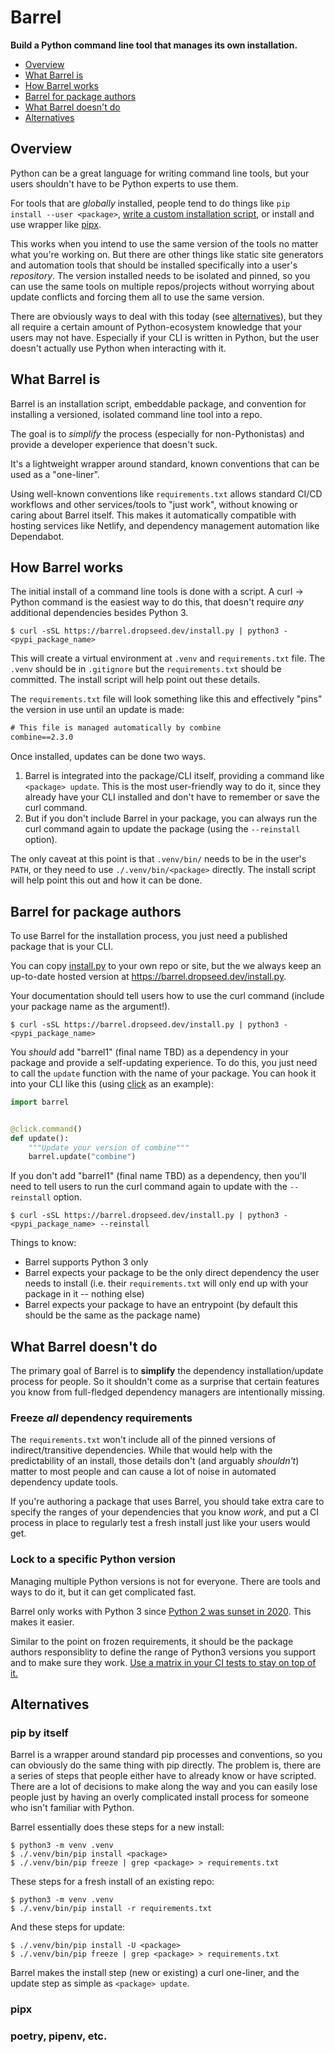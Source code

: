 # Barrel

**Build a Python command line tool that manages its own installation.**

- [Overview](#overview)
- [What Barrel is](#what-barrel-is)
- [How Barrel works](#how-barrel-works)
- [Barrel for package authors](#barrel-for-package-authors)
- [What Barrel doesn't do](#what-barrel-doesnt-do)
- [Alternatives](#alternatives)

## Overview

Python can be a great language for writing command line tools,
but your users shouldn't have to be Python experts to use them.

For tools that are *globally* installed,
people tend to do things like `pip install --user <package>`,
[write a custom installation script](https://github.com/python-poetry/poetry/blob/cbbd92ceb5938a43a1f4666cdaf9599c74650442/get-poetry.py),
or install and use wrapper like [pipx](https://github.com/pypa/pipx/).

This works when you intend to use the same version of the tools no matter what you're working on.
But there are other things like static site generators and automation tools that should be installed specifically into a user's *repository*.
The version installed needs to be isolated and pinned,
so you can use the same tools on multiple repos/projects without worrying about update conflicts and forcing them all to use the same version.

There are obviously ways to deal with this today (see [alternatives](#alternatives)),
but they all require a certain amount of Python-ecosystem knowledge that your users may not have.
Especially if your CLI is written in Python,
but the user doesn't actually use Python when interacting with it.

## What Barrel is

Barrel is an installation script,
embeddable package,
and convention for installing a versioned,
isolated command line tool into a repo.

The goal is to *simplify* the process (especially for non-Pythonistas) and provide a developer experience that doesn't suck.

It's a lightweight wrapper around standard, known conventions that can be used as a "one-liner".

Using well-known conventions like `requirements.txt` allows standard CI/CD workflows and other services/tools to "just work",
without knowing or caring about Barrel itself.
This makes it automatically compatible with hosting services like Netlify,
and dependency management automation like Dependabot.

## How Barrel works

The initial install of a command line tools is done with a script.
A curl -> Python command is the easiest way to do this,
that doesn't require *any* additional dependencies besides Python 3.

```console
$ curl -sSL https://barrel.dropseed.dev/install.py | python3 - <pypi_package_name>
```

This will create a virtual environment at `.venv` and `requirements.txt` file.
The `.venv` should be in `.gitignore` but the `requirements.txt` should be committed.
The install script will help point out these details.

The `requirements.txt` file will look something like this and effectively "pins" the version in use until an update is made:

```txt
# This file is managed automatically by combine
combine==2.3.0
```

Once installed, updates can be done two ways.

1) Barrel is integrated into the package/CLI itself, providing a command like `<package> update`.
This is the most user-friendly way to do it,
since they already have your CLI installed and don't have to remember or save the curl command.
2) But if you don't include Barrel in your package,
you can always run the curl command again to update the package (using the `--reinstall` option).

The only caveat at this point is that `.venv/bin/` needs to be in the user's `PATH`,
or they need to use `./.venv/bin/<package>` directly.
The install script will help point this out and how it can be done.

## Barrel for package authors

To use Barrel for the installation process,
you just need a published package that is your CLI.

You can copy [install.py](https://github.com/dropseed/barrel/blob/master/barrel/install.py) to your own repo or site,
but the we always keep an up-to-date hosted version at https://barrel.dropseed.dev/install.py.

Your documentation should tell users how to use the curl command (include your package name as the argument!).

```console
$ curl -sSL https://barrel.dropseed.dev/install.py | python3 - <pypi_package_name>
```

You *should* add "barrel1" (final name TBD) as a dependency in your package and provide a self-updating experience.
To do this, you just need to call the `update` function with the name of your package.
You can hook it into your CLI like this (using [click](https://github.com/pallets/click) as an example):

```python
import barrel


@click.command()
def update():
    """Update your version of combine"""
    barrel.update("combine")
```

If you don't add "barrel1" (final name TBD) as a dependency,
then you'll need to tell users to run the curl command again to update with the `--reinstall` option.

```console
$ curl -sSL https://barrel.dropseed.dev/install.py | python3 - <pypi_package_name> --reinstall
```

Things to know:

- Barrel supports Python 3 only
- Barrel expects your package to be the only direct dependency the user needs to install (i.e. their `requirements.txt` will only end up with your package in it -- nothing else)
- Barrel expects your package to have an entrypoint (by default this should be the same as the package name)

## What Barrel doesn't do

The primary goal of Barrel is to **simplify** the dependency installation/update process for people.
So it shouldn't come as a surprise that certain features you know from full-fledged dependency managers are intentionally missing.

### Freeze *all* dependency requirements

The `requirements.txt` won't include all of the pinned versions of indirect/transitive dependencies.
While that would help with the predictability of an install,
those details don't (and arguably *shouldn't*) matter to most people and can cause a lot of noise in automated dependency update tools.

If you're authoring a package that uses Barrel,
you should take extra care to specify the ranges of your dependencies that you know *work*,
and put a CI process in place to regularly test a fresh install just like your users would get.

### Lock to a specific Python version

Managing multiple Python versions is not for everyone.
There are tools and ways to do it,
but it can get complicated fast.

Barrel only works with Python 3 since [Python 2 was sunset in 2020](https://www.python.org/doc/sunset-python-2/).
This makes it easier.

Similar to the point on frozen requirements,
it should be the package authors responsiblity to define the range of Python3 versions you support and to make sure they work.
[Use a matrix in your CI tests to stay on top of it.](https://github.com/dropseed/barrel/blob/fae14a440e503ee67ec81da053a47c2ec8439ecb/.github/workflows/test.yml#L8-L15)

## Alternatives

### pip by itself

Barrel is a wrapper around standard pip processes and conventions,
so you can obviously do the same thing with pip directly.
The problem is, there are a series of steps that people either have to already know or have scripted.
There are a lot of decisions to make along the way and you can easily lose people just by having an overly complicated install process for someone who isn't familiar with Python.

Barrel essentially does these steps for a new install:

```console
$ python3 -m venv .venv
$ ./.venv/bin/pip install <package>
$ ./.venv/bin/pip freeze | grep <package> > requirements.txt
```

These steps for a fresh install of an existing repo:

```console
$ python3 -m venv .venv
$ ./.venv/bin/pip install -r requirements.txt
```

And these steps for update:

```console
$ ./.venv/bin/pip install -U <package>
$ ./.venv/bin/pip freeze | grep <package> > requirements.txt
```

Barrel makes the install step (new or existing) a curl one-liner,
and the update step as simple as `<package> update`.

### pipx

### poetry, pipenv, etc.
